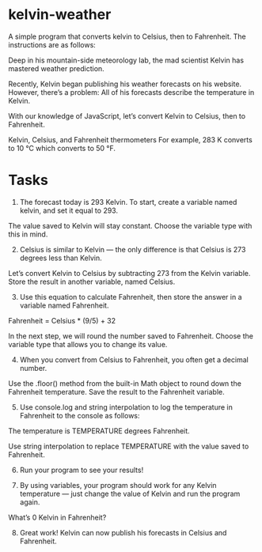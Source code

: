 # kelvin-weather

A simple program that converts kelvin to Celsius, then to Fahrenheit. The instructions are as follows:

Deep in his mountain-side meteorology lab, the mad scientist Kelvin has mastered weather prediction.

Recently, Kelvin began publishing his weather forecasts on his website. However, there’s a problem: All of his forecasts describe the temperature in Kelvin.

With our knowledge of JavaScript, let’s convert Kelvin to Celsius, then to Fahrenheit.

Kelvin, Celsius, and Fahrenheit thermometers
For example, 283 K converts to 10 °C which converts to 50 °F.

# Tasks

1. The forecast today is 293 Kelvin. To start, create a variable named kelvin, and set it equal to 293.

The value saved to Kelvin will stay constant. Choose the variable type with this in mind.

2. Celsius is similar to Kelvin — the only difference is that Celsius is 273 degrees less than Kelvin.

Let’s convert Kelvin to Celsius by subtracting 273 from the Kelvin variable. Store the result in another variable, named Celsius.

3. Use this equation to calculate Fahrenheit, then store the answer in a variable named Fahrenheit.

Fahrenheit = Celsius * (9/5) + 32

In the next step, we will round the number saved to Fahrenheit. Choose the variable type that allows you to change its value.

4. When you convert from Celsius to Fahrenheit, you often get a decimal number.

Use the .floor() method from the built-in Math object to round down the Fahrenheit temperature. Save the result to the Fahrenheit variable.

5. Use console.log and string interpolation to log the temperature in Fahrenheit to the console as follows:

The temperature is TEMPERATURE degrees Fahrenheit.

Use string interpolation to replace TEMPERATURE with the value saved to Fahrenheit.

6. Run your program to see your results!

7. By using variables, your program should work for any Kelvin temperature — just change the value of Kelvin and run the program again.

What’s 0 Kelvin in Fahrenheit?

8. Great work! Kelvin can now publish his forecasts in Celsius and Fahrenheit.

